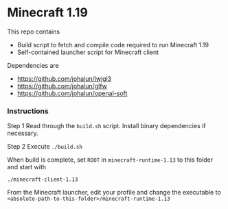 # Minecraft 1.19
This repo contains
- Build script to fetch and compile code required to run Minecraft 1.19
- Self-contained launcher script for Minecraft client


Dependencies are 
- https://github.com/johalun/lwjgl3
- https://github.com/johalun/glfw
- https://github.com/johalun/openal-soft

### Instructions

Step 1
Read through the `build.sh` script. Install binary dependencies if necessary. 


Step 2
Execute `./build.sh`


When build is complete, set `ROOT` in `minecraft-runtime-1.13` to this folder and start with

`./minecraft-client-1.13`

From the Minecraft launcher, edit your profile and change the executable to 
`<absolute-path-to-this-folder>/minecraft-runtime-1.13`

